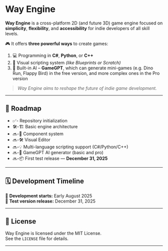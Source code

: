 # Way Engine

**Way Engine** is a cross-platform 2D (and future 3D) game engine focused on **simplicity**, **flexibility**, and **accessibility** for indie developers of all skill levels.

🎮 It offers **three powerful ways** to create games:

1. 💻 Programming in **C#**, **Python**, or **C++**
2. 🎨 Visual scripting system *(like Blueprints or Scratch)*
3. 🤖 Built-in AI – **GameGPT**, which can generate mini-games (e.g. Dino Run, Flappy Bird) in the free version, and more complex ones in the Pro version

> _Way Engine aims to reshape the future of indie game development._

---

## 🚀 Roadmap

- ✅- Repository initialization
- 🛠️-🏗️ Basic engine architecture
- 🔜-🧱 Component system
- 🔜-🛠️ Visual Editor
- 🔜-💡 Multi-language scripting support (C#/Python/C++)
- 🔜-🤖 GameGPT AI generator (basic and pro)
- 🔜-📦 First test release — **December 31, 2025**

---

## 🗓 Development Timeline

📅 **Development starts:** Early August 2025  
📅 **Test version release:** December 31, 2025

---

## 🧾 License

Way Engine is licensed under the MIT License.  
See the `LICENSE` file for details.

---
